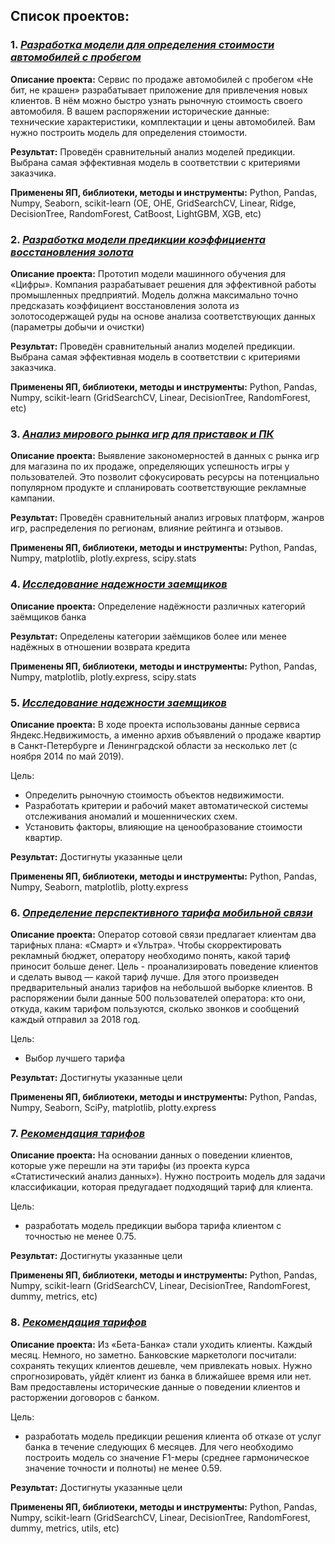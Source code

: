 ## Список проектов:

### 1. [*Разработка модели для определения стоимости автомобилей с пробегом*](https://github.com/olegumnov44/DataScience/tree/master/001%20auto_price_prediction)
**Описание проекта:**
Сервис по продаже автомобилей с пробегом «Не бит, не крашен» разрабатывает приложение для привлечения новых клиентов. В нём можно быстро узнать рыночную стоимость своего автомобиля. В вашем распоряжении исторические данные: технические характеристики, комплектации и цены автомобилей. Вам нужно построить модель для определения стоимости. 

**Результат:**
Проведён сравнительный анализ моделей предикции. Выбрана самая эффективная модель в соответствии с критериями заказчика.

**Применены ЯП, библиотеки, методы и инструменты:**
Python, Pandas, Numpy, Seaborn, scikit-learn (OE, OHE, GridSearchCV, Linear, Ridge, DecisionTree, RandomForest, CatBoost, LightGBM, XGB, etc)

### 2. [*Разработка модели предикции коэффициента восстановления золота*](https://github.com/olegumnov44/DataScience/tree/master/002%20gold_recovery)
**Описание проекта:**
Прототип модели машинного обучения для «Цифры». Компания разрабатывает решения для эффективной работы промышленных предприятий.
Модель должна максимально точно предсказать коэффициент восстановления золота из золотосодержащей руды на основе анализа соответствующих данных (параметры добычи и очистки)

**Результат:**
Проведён сравнительный анализ моделей предикции. Выбрана самая эффективная модель в соответствии с критериями заказчика.

**Применены ЯП, библиотеки, методы и инструменты:**
Python, Pandas, Numpy, scikit-learn (GridSearchCV, Linear, DecisionTree, RandomForest, etc)

### 3. [*Анализ мирового рынка игр для приставок и ПК*](https://github.com/olegumnov44/DataScience/tree/master/003%20world_market_games)
**Описание проекта:**
Выявление закономерностей в данных с рынка игр для магазина по их продаже, определяющих успешность игры у пользователей. Это позволит сфокусировать ресурсы на потенциально популярном продукте и спланировать соответствующие рекламные кампании.

**Результат:**
Проведён сравнительный анализ игровых платформ, жанров игр, распределения по регионам, влияние рейтинга и отзывов.

**Применены ЯП, библиотеки, методы и инструменты:**
Python, Pandas, Numpy, matplotlib, plotly.express, scipy.stats

### 4. [*Исследование надежности заемщиков*](https://github.com/olegumnov44/DataScience/tree/master/004%20credit_scoring)
**Описание проекта:**
Определение надёжности различных категорий заёмщиков банка

**Результат:**
Определены категории заёмщиков более или менее надёжных в отношении возврата кредита

**Применены ЯП, библиотеки, методы и инструменты:**
Python, Pandas, Numpy, matplotlib, plotly.express, scipy.stats

### 5. [*Исследование надежности заемщиков*](https://github.com/olegumnov44/DataScience/tree/master/005%20immovables_market_research)
**Описание проекта:**
В ходе проекта использованы данные сервиса Яндекс.Недвижимость, а именно архив объявлений о продаже квартир в Санкт-Петербурге и Ленинградской области за несколько лет (с ноября 2014 по май 2019). 

Цель:
- Определить рыночную стоимость объектов недвижимости.
- Разработать критерии и рабочий макет автоматической системы отслеживания аномалий и мошеннических схем.
- Установить факторы, влияющие на ценообразование стоимости квартир.

**Результат:**
Достигнуты указанные цели

**Применены ЯП, библиотеки, методы и инструменты:**
Python, Pandas, Numpy, Seaborn, matplotlib, plotty.express

### 6. [*Определение перспективного тарифа мобильной связи*](https://github.com/olegumnov44/DataScience/tree/master/006%20tariff_mobile)
**Описание проекта:**
Оператор сотовой связи предлагает клиентам два тарифных плана: «Смарт» и «Ультра». Чтобы скорректировать рекламный бюджет, оператору необходимо понять, какой тариф приносит больше денег. Цель - проанализировать поведение клиентов и сделать вывод — какой тариф лучше. Для этого произведен предварительный анализ тарифов на небольшой выборке клиентов. В распоряжении были данные 500 пользователей оператора: кто они, откуда, каким тарифом пользуются, сколько звонков и сообщений каждый отправил за 2018 год.

Цель:
- Выбор лучшего тарифа

**Результат:**
Достигнуты указанные цели

**Применены ЯП, библиотеки, методы и инструменты:**
Python, Pandas, Numpy, Seaborn, SciPy, matplotlib, plotty.express

### 7. [*Рекомендация тарифов*](https://github.com/olegumnov44/DataScience/tree/master/007%20tariff_mobile_predict)
**Описание проекта:**
На основании данных о поведении клиентов, которые уже перешли на эти тарифы (из проекта курса «Статистический анализ данных»). Нужно построить модель для задачи классификации, которая предугадает подходящий тариф для клиента.

Цель:
- разработать модель предикции выбора тарифа клиентом с точностью не менее 0.75.

**Результат:**
Достигнуты указанные цели

**Применены ЯП, библиотеки, методы и инструменты:**
Python, Pandas, Numpy, scikit-learn (GridSearchCV, Linear, DecisionTree, RandomForest, dummy, metrics, etc)

### 8. [*Рекомендация тарифов*](https://github.com/olegumnov44/DataScience/tree/master/008%20client_bank_loss)
**Описание проекта:**
Из «Бета-Банка» стали уходить клиенты. Каждый месяц. Немного, но заметно. Банковские маркетологи посчитали: сохранять текущих клиентов дешевле, чем привлекать новых.
Нужно спрогнозировать, уйдёт клиент из банка в ближайшее время или нет. Вам предоставлены исторические данные о поведении клиентов и расторжении договоров с банком.

Цель:
- разработать модель предикции решения клиента об отказе от услуг банка в течение следующих 6 месяцев. Для чего необходимо построить модель со значение F1-меры (среднее гармоническое значение точности и полноты) не менее 0.59.

**Результат:**
Достигнуты указанные цели

**Применены ЯП, библиотеки, методы и инструменты:**
Python, Pandas, Numpy, scikit-learn (GridSearchCV, Linear, DecisionTree, RandomForest, dummy, metrics, utils, etc)
